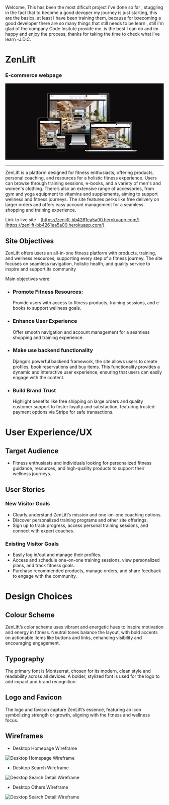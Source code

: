 Welcome, 
This has been the most dificult project i've done so far , stuggling in the fact that to become a good devoper my journey is just starting, this are the basics, at least I have been training them, because for bxecoming a good developer there are so many things that still needs to be learn , still I'm glad of the company Code Insitute provide me. is the best I can do and im happy and enjoy the process, thanks for taking the time to check what i've learn -J.D.C.

# ZenLift

### E-commerce webpage


![ZenLif](documentation/images/responsive.png)


___

ZenLift is a platform designed for fitness enthusiasts, offering products, personal coaching, and resources for a holistic fitness experience. Users can browse through training sessions, e-books, and a variety of men's and women's clothing. There’s also an extensive range of accessories, from gym and yoga equipment to vitamins and supplements, aiming to support wellness and fitness journeys. The site features perks like free delivery on larger orders and offers easy account management for a seamless shopping and training experience.

Link to live site - [https://zenlift-bb4261ea5a00.herokuapp.com/](https://zenlift-bb4261ea5a00.herokuapp.com/)

## Site Objectives

ZenLift offers users an all-in-one fitness platform with products, training, and wellness resources, supporting every step of a fitness journey. The site focuses on seamless navigation, holistic health, and quality service to inspire and support its community

Main objectives were:

- ### Promote Fitness Resources:

  Provide users with access to fitness products, training sessions, and e-books to support wellness goals.

- ### Enhance User Experience

  Offer smooth navigation and account management for a seamless shopping and training experience.

- ### Make use backend functionality

  Django’s powerful backend framework, the site allows users to create profiles, book reservations and buy items. This functionality provides a dynamic and interactive user experience, ensuring that users can easily engage with the content.

- ### Build Brand Trust

  Highlight benefits like free shipping on large orders and quality customer support to foster loyalty and satisfaction, featuring trusted payment options via Stripe for safe transactions.

# User Experience/UX

## Target Audience

- Fitness enthusiasts and individuals looking for personalized fitness guidance, resources, and high-quality products to support their wellness journeys.

## User Stories

### New Visitor Goals

- Clearly understand ZenLift’s mission and one-on-one coaching options.
- Discover personalized training programs and other site offerings.
- Sign up to track progress, access personal training sessions, and connect with expert coaches.

### Existing Visitor Goals

- Easily log in/out and manage their profiles.
- Access and schedule one-on-one training sessions, view personalized plans, and track fitness goals.
- Purchase recommended products, manage orders, and share feedback to engage with the community.

# Design Choices

## Colour Scheme

ZenLift’s color scheme uses vibrant and energetic hues to inspire motivation and energy in fitness. Neutral tones balance the layout, with bold accents on actionable items like buttons and links, enhancing visibility and encouraging engagement.

## Typography

The primary font is Montserrat, chosen for its modern, clean style and readability across all devices. A bolder, stylized font is used for the logo to add impact and brand recognition.

## Logo and Favicon

The logo and favicon capture ZenLift’s essence, featuring an icon symbolizing strength or growth, aligning with the fitness and wellness focus.

## Wireframes

- Desktop Homepage Wireframe

![Desktop Homepage Wireframe](documentation/images/mainpage.png)

- Desktop Search Wireframe

![Desktop Search Detail Wireframe](documentation/images/searchpage.png)

- Desktop Others Wireframe

![Desktop Search Detail Wireframe](documentation/images/others.png)
